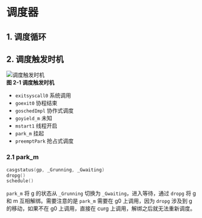# 调度器
## 1. 调度循环
## 2. 调度触发时机
![调度触发时机](Pasted%20image%2020230801111252.png)  
**图 2-1 调度触发时机**  
- `exitsyscall0` 系统调用
- `goexit0` 协程结束
- `goschedImpl` 协作式调度
- `goyield_m` 未知
- `mstart1` 线程开启
- `park_m` 挂起
- `preemptPark` 抢占式调度
### 2.1 park_m
```go
casgstatus(gp, _Grunning, _Gwaiting)  
dropg()  
schedule()  
```
`park_m` 将 g 的状态从 `_Grunning` 切换为 `_Gwaiting`，进入等待，通过 `dropg` 将 g 和 m 互相解绑。需要注意的是 `park_m` 需要在 g0 上调用，因为 `dropg` 涉及到 g 的移动，如果不在 g0 上调用，直接在 curg 上调用，解绑之后就无法重新调度。